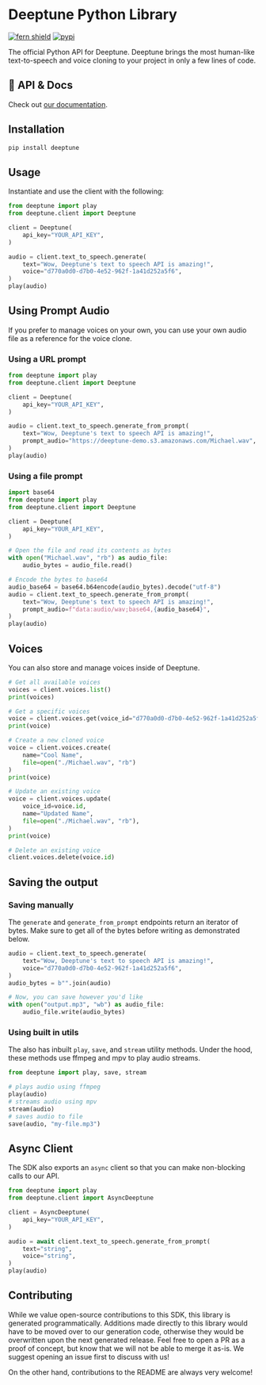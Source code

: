 # Deeptune Python Library

[![fern shield](https://img.shields.io/badge/%F0%9F%8C%BF-SDK%20generated%20by%20Fern-brightgreen)](https://github.com/fern-api/fern)
[![pypi](https://img.shields.io/pypi/v/deeptune)](https://pypi.python.org/pypi/deeptune)

The official Python API for Deeptune. Deeptune brings the most human-like text-to-speech and voice cloning to your project in only a few lines of code.

## 📖 API & Docs

Check out [our documentation](https://docs.deeptune.com).

## Installation

```sh
pip install deeptune
```

## Usage

Instantiate and use the client with the following:

```python
from deeptune import play
from deeptune.client import Deeptune

client = Deeptune(
    api_key="YOUR_API_KEY",
)

audio = client.text_to_speech.generate(
    text="Wow, Deeptune's text to speech API is amazing!",
    voice="d770a0d0-d7b0-4e52-962f-1a41d252a5f6",
)
play(audio)
```

## Using Prompt Audio

If you prefer to manage voices on your own, you can use your own audio file as a reference for the voice clone.

### Using a URL prompt

```python
from deeptune import play
from deeptune.client import Deeptune

client = Deeptune(
    api_key="YOUR_API_KEY",
)

audio = client.text_to_speech.generate_from_prompt(
    text="Wow, Deeptune's text to speech API is amazing!",
    prompt_audio="https://deeptune-demo.s3.amazonaws.com/Michael.wav",
)
play(audio)
```

### Using a file prompt

```python
import base64
from deeptune import play
from deeptune.client import Deeptune

client = Deeptune(
    api_key="YOUR_API_KEY",
)

# Open the file and read its contents as bytes
with open("Michael.wav", "rb") as audio_file:
    audio_bytes = audio_file.read()

# Encode the bytes to base64
audio_base64 = base64.b64encode(audio_bytes).decode("utf-8")
audio = client.text_to_speech.generate_from_prompt(
    text="Wow, Deeptune's text to speech API is amazing!",
    prompt_audio=f"data:audio/wav;base64,{audio_base64}",
)
play(audio)
```

## Voices

You can also store and manage voices inside of Deeptune.

```python
# Get all available voices
voices = client.voices.list()
print(voices)

# Get a specific voices
voice = client.voices.get(voice_id="d770a0d0-d7b0-4e52-962f-1a41d252a5f6")
print(voice)

# Create a new cloned voice
voice = client.voices.create(
    name="Cool Name",
    file=open("./Michael.wav", "rb")
)
print(voice)

# Update an existing voice
voice = client.voices.update(
    voice_id=voice.id,
    name="Updated Name",
    file=open("./Michael.wav", "rb"),
)
print(voice)

# Delete an existing voice
client.voices.delete(voice.id)
```

## Saving the output

### Saving manually

The `generate` and `generate_from_prompt` endpoints return an iterator of bytes. Make sure to get all of the bytes before writing as demonstrated below.

```python
audio = client.text_to_speech.generate(
    text="Wow, Deeptune's text to speech API is amazing!",
    voice="d770a0d0-d7b0-4e52-962f-1a41d252a5f6",
)
audio_bytes = b"".join(audio)

# Now, you can save however you'd like
with open("output.mp3", "wb") as audio_file:
    audio_file.write(audio_bytes)
```

### Using built in utils

The also has inbuilt `play`, `save`, and `stream` utility methods. Under the hood, these methods use ffmpeg and mpv to play audio streams.

```python
from deeptune import play, save, stream

# plays audio using ffmpeg
play(audio)
# streams audio using mpv
stream(audio)
# saves audio to file
save(audio, "my-file.mp3")
```

## Async Client

The SDK also exports an `async` client so that you can make non-blocking calls to our API.

```python
from deeptune import play
from deeptune.client import AsyncDeeptune

client = AsyncDeeptune(
    api_key="YOUR_API_KEY",
)

audio = await client.text_to_speech.generate_from_prompt(
    text="string",
    voice="string",
)
play(audio)
```

## Contributing

While we value open-source contributions to this SDK, this library is generated programmatically.
Additions made directly to this library would have to be moved over to our generation code,
otherwise they would be overwritten upon the next generated release. Feel free to open a PR as
a proof of concept, but know that we will not be able to merge it as-is. We suggest opening
an issue first to discuss with us!

On the other hand, contributions to the README are always very welcome!
